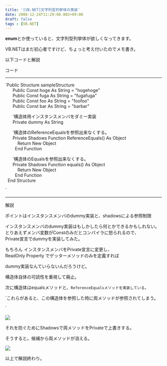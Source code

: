 ```yaml
---
title: '[VB.NET]文字列型列挙体の実装'
date: 2008-12-24T11:29:00.002+09:00
draft: false
tags : [VB.NET]
---
```


**enum**とか使っていると、文字列型列挙体が欲しくなってきます。  
  
VB.NETはまだ初心者ですけど、ちょっと考え付いたのでメモ書き。  
  
以下コードと解説  
  
  
  
コード  

* * *

  
`Public Structure sampleStructure  
      Public Const hoge As String = "hogehoge"  
      Public Const fuga As String = "fugafuga"  
      Public Const foo As String = "foofoo"  
      Public Const bar As String = "barbar"  
  
      '構造体用インスタンスメンバをダミー実装  
      Private dummy As String  
  
      '構造体のReferenceEqualsを参照出来なくする。  
      Private Shadows Function ReferenceEquals() As Object  
          Return New Object  
        End Function  
  
      '構造体のEqualsを参照出来なくする。  
      Private Shadows Function equals() As Object  
          Return New Object  
        End Function  
  End Structure  
  
`  

* * *

  
解説  
  
ポイントはインスタンスメンバのdummy実装と、shadowsによる参照制限  
  

  
インスタンスメンバのdummy実装はもしかしたら何とかできるかもしれない。  
とりあえずメンバ変数がConstのみだとコンパイラに怒られるので、  
Private宣言でdummyを実装してみた。  
  

  
もちろん インスタンスメンバをPrivate宣言に変更し、  
ReadOnly Property でゲッターメソッドのみを定義すれば

dummy実装なんていらないんだろうけど。  
  
構造体自体の可読性を重視して廃止。  
  
  
次に構造体はequalsメソッドと、`ReferenceEqualsメソッドを実装している。  
`

`これらがあると、この構造体を参照した時に両メソッドが参照されてしまう。  
  
`  

![](http://docs.google.com/File?id=dhr8vrth_148hb6s47hr_b)

  
それを防ぐためにShadowsで両メソッドをPrivateで上書きする。  
  
そうすると。候補から両メソッドが消える。  
  

![](http://docs.google.com/File?id=dhr8vrth_149c7d2hggb_b)

  
以上で解説終わり。